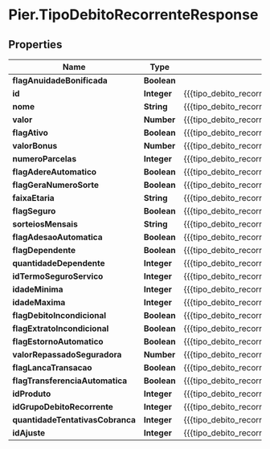 # Pier.TipoDebitoRecorrenteResponse

## Properties
Name | Type | Description | Notes
------------ | ------------- | ------------- | -------------
**flagAnuidadeBonificada** | **Boolean** |  | [optional] 
**id** | **Integer** | {{{tipo_debito_recorrente_response_id_value}}} | [optional] 
**nome** | **String** | {{{tipo_debito_recorrente_response_descricao_value}}} | [optional] 
**valor** | **Number** | {{{tipo_debito_recorrente_response_valor_value}}} | [optional] 
**flagAtivo** | **Boolean** | {{{tipo_debito_recorrente_response_flag_ativo_value}}} | [optional] 
**valorBonus** | **Number** | {{{tipo_debito_recorrente_response_valor_bonus_value}}} | [optional] 
**numeroParcelas** | **Integer** | {{{tipo_debito_recorrente_response_numero_parcelas_value}}} | [optional] 
**flagAdereAutomatico** | **Boolean** | {{{tipo_debito_recorrente_response_flag_adere_automatico_value}}} | [optional] 
**flagGeraNumeroSorte** | **Boolean** | {{{tipo_debito_recorrente_response_flag_gera_numero_sorte_value}}} | [optional] 
**faixaEtaria** | **String** | {{{tipo_debito_recorrente_response_faixa_etaria_value}}} | [optional] 
**flagSeguro** | **Boolean** | {{{tipo_debito_recorrente_response_flag_seguro_value}}} | [optional] 
**sorteiosMensais** | **String** | {{{tipo_debito_recorrente_response_sorteios_mensais_value}}} | [optional] 
**flagAdesaoAutomatica** | **Boolean** | {{{tipo_debito_recorrente_response_flag_adesao_automatica_value}}} | [optional] 
**flagDependente** | **Boolean** | {{{tipo_debito_recorrente_response_flag_dependente_value}}} | [optional] 
**quantidadeDependente** | **Integer** | {{{tipo_debito_recorrente_response_quantidade_dependente_value}}} | [optional] 
**idTermoSeguroServico** | **Integer** | {{{tipo_debito_recorrente_response_id_termo_seguro_servico_value}}} | [optional] 
**idadeMinima** | **Integer** | {{{tipo_debito_recorrente_response_idade_minima_value}}} | [optional] 
**idadeMaxima** | **Integer** | {{{tipo_debito_recorrente_response_idade_maxima_value}}} | [optional] 
**flagDebitoIncondicional** | **Boolean** | {{{tipo_debito_recorrente_response_flag_debito_incondicional_value}}} | [optional] 
**flagExtratoIncondicional** | **Boolean** | {{{tipo_debito_recorrente_response_flag_extrato_incondicional_value}}} | [optional] 
**flagEstornoAutomatico** | **Boolean** | {{{tipo_debito_recorrente_response_flag_estorno_automatico_value}}} | [optional] 
**valorRepassadoSeguradora** | **Number** | {{{tipo_debito_recorrente_response_valor_repassado_seguradora_value}}} | [optional] 
**flagLancaTransacao** | **Boolean** | {{{tipo_debito_recorrente_response_flag_lanca_transacao_value}}} | [optional] 
**flagTransferenciaAutomatica** | **Boolean** | {{{tipo_debito_recorrente_response_flag_transferencia_automatica_value}}} | [optional] 
**idProduto** | **Integer** | {{{tipo_debito_recorrente_response_id_produto_value}}} | [optional] 
**idGrupoDebitoRecorrente** | **Integer** | {{{tipo_debito_recorrente_response_id_grupo_debito_recorrente_value}}} | [optional] 
**quantidadeTentativasCobranca** | **Integer** | {{{tipo_debito_recorrente_response_quantidade_tentativas_cobranca_value}}} | [optional] 
**idAjuste** | **Integer** | {{{tipo_debito_recorrente_response_id_ajuste_value}}} | [optional] 


